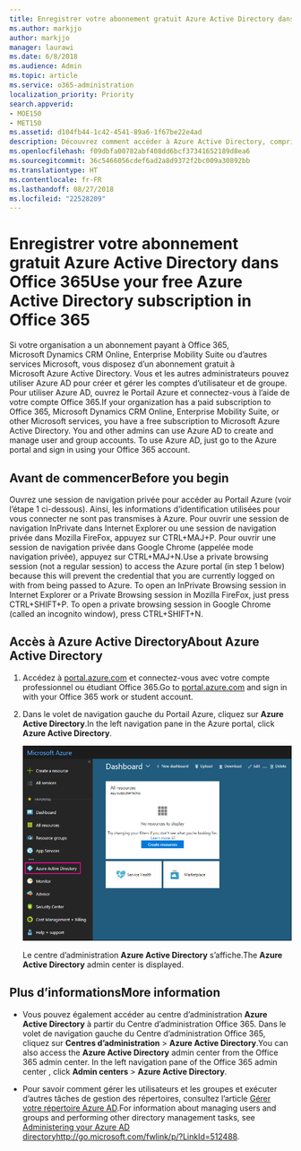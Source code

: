 ```yaml
---
title: Enregistrer votre abonnement gratuit Azure Active Directory dans Office 365
ms.author: markjjo
author: markjjo
manager: laurawi
ms.date: 6/8/2018
ms.audience: Admin
ms.topic: article
ms.service: o365-administration
localization_priority: Priority
search.appverid:
- MOE150
- MET150
ms.assetid: d104fb44-1c42-4541-89a6-1f67be22e4ad
description: Découvrez comment accéder à Azure Active Directory, compris dans l’abonnement payant à Office 365 de votre organisation.
ms.openlocfilehash: f09dbfa00782abf408dd6bcf37341652189d8ea6
ms.sourcegitcommit: 36c5466056cdef6ad2a8d9372f2bc009a30892bb
ms.translationtype: HT
ms.contentlocale: fr-FR
ms.lasthandoff: 08/27/2018
ms.locfileid: "22528209"
---
```

# <a name="use-your-free-azure-active-directory-subscription-in-office-365"></a><span data-ttu-id="85f84-103">Enregistrer votre abonnement gratuit Azure Active Directory dans Office 365</span><span class="sxs-lookup"><span data-stu-id="85f84-103">Use your free Azure Active Directory subscription in Office 365</span></span>

<span data-ttu-id="85f84-p101">Si votre organisation a un abonnement payant à Office 365, Microsoft Dynamics CRM Online, Enterprise Mobility Suite ou d’autres services Microsoft, vous disposez d’un abonnement gratuit à Microsoft Azure Active Directory. Vous et les autres administrateurs pouvez utiliser Azure AD pour créer et gérer les comptes d’utilisateur et de groupe. Pour utiliser Azure AD, ouvrez le Portail Azure et connectez-vous à l’aide de votre compte Office 365.</span><span class="sxs-lookup"><span data-stu-id="85f84-p101">If your organization has a paid subscription to Office 365, Microsoft Dynamics CRM Online, Enterprise Mobility Suite, or other Microsoft services, you have a free subscription to Microsoft Azure Active Directory. You and other admins can use Azure AD to create and manage user and group accounts. To use Azure AD, just go to the Azure portal and sign in using your Office 365 account.</span></span>
  
## <a name="before-you-begin"></a><span data-ttu-id="85f84-107">Avant de commencer</span><span class="sxs-lookup"><span data-stu-id="85f84-107">Before you begin</span></span>

<span data-ttu-id="85f84-p102">Ouvrez une session de navigation privée pour accéder au Portail Azure (voir l’étape 1 ci-dessous). Ainsi, les informations d’identification utilisées pour vous connecter ne sont pas transmises à Azure. Pour ouvrir une session de navigation InPrivate dans Internet Explorer ou une session de navigation privée dans Mozilla FireFox, appuyez sur CTRL+MAJ+P. Pour ouvrir une session de navigation privée dans Google Chrome (appelée mode navigation privée), appuyez sur CTRL+MAJ+N.</span><span class="sxs-lookup"><span data-stu-id="85f84-p102">Use a private browsing session (not a regular session) to access the Azure portal (in step 1 below) because this will prevent the credential that you are currently logged on with from being passed to Azure. To open an InPrivate Browsing session in Internet Explorer or a Private Browsing session in Mozilla FireFox, just press CTRL+SHIFT+P. To open a private browsing session in Google Chrome (called an incognito window), press CTRL+SHIFT+N.</span></span>
  
## <a name="access-azure-active-directory"></a><span data-ttu-id="85f84-111">Accès à Azure Active Directory</span><span class="sxs-lookup"><span data-stu-id="85f84-111">About Azure Active Directory</span></span>

1. <span data-ttu-id="85f84-112">Accédez à [portal.azure.com](https://portal.azure.com) et connectez-vous avec votre compte professionnel ou étudiant Office 365.</span><span class="sxs-lookup"><span data-stu-id="85f84-112">Go to [portal.azure.com](https://portal.azure.com) and sign in with your Office 365 work or student account.</span></span> 
    
2. <span data-ttu-id="85f84-113">Dans le volet de navigation gauche du Portail Azure, cliquez sur **Azure Active Directory**.</span><span class="sxs-lookup"><span data-stu-id="85f84-113">In the left navigation pane in the Azure portal, click **Azure Active Directory**.</span></span>
    
    ![Cliquez sur Azure Active Directory dans le volet de navigation gauche dans le Portail Azure.](media/97d2d72f-ac20-46ab-898c-851f6009b453.png)
  
    <span data-ttu-id="85f84-115">Le centre d’administration **Azure Active Directory** s’affiche.</span><span class="sxs-lookup"><span data-stu-id="85f84-115">The **Azure Active Directory** admin center is displayed.</span></span> 
    
## <a name="more-information"></a><span data-ttu-id="85f84-116">Plus d’informations</span><span class="sxs-lookup"><span data-stu-id="85f84-116">More information</span></span>

- <span data-ttu-id="85f84-p103">Vous pouvez également accéder au centre d’administration **Azure Active Directory** à partir du Centre d’administration Office 365. Dans le volet de navigation gauche du Centre d’administration Office 365, cliquez sur **Centres d’administration** \> **Azure Active Directory**.</span><span class="sxs-lookup"><span data-stu-id="85f84-p103">You can also access the **Azure Active Directory** admin center from the Office 365 admin center. In the left navigation pane of the Office 365 admin center , click **Admin centers** \> **Azure Active Directory**.</span></span>
    
- <span data-ttu-id="85f84-119">Pour savoir comment gérer les utilisateurs et les groupes et exécuter d’autres tâches de gestion des répertoires, consultez l’article [Gérer votre répertoire Azure AD](https://docs.microsoft.com/azure/active-directory/active-directory-administer).</span><span class="sxs-lookup"><span data-stu-id="85f84-119">For information about managing users and groups and performing other directory management tasks, see [Administering your Azure AD directoryhttp://go.microsoft.com/fwlink/p/?LinkId=512488](https://docs.microsoft.com/azure/active-directory/active-directory-administer).</span></span>
